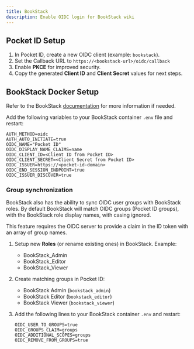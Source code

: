 ```yaml
---
title: BookStack
description: Enable OIDC login for BookStack wiki
---
```


## Pocket ID Setup

1. In Pocket ID, create a new OIDC client (example: `bookstack`).
2. Set the Callback URL to `https://<bookstack-url>/oidc/callback`
3. Enable **PKCE** for improved security.
4. Copy the generated **Client ID** and **Client Secret** values for next steps.

## BookStack Docker Setup

Refer to the BookStack [documentation](https://www.bookstackapp.com/docs/admin/oidc-auth/) for more information if needed.

Add the following variables to your BookStack container `.env` file and restart:

```
AUTH_METHOD=oidc
AUTH_AUTO_INITIATE=true
OIDC_NAME="Pocket ID"
OIDC_DISPLAY_NAME_CLAIMS=name
OIDC_CLIENT_ID=<Client ID from Pocket ID>
OIDC_CLIENT_SECRET=<Client Secret from Pocket ID>
OIDC_ISSUER=https://<pocket-id-domain>
OIDC_END_SESSION_ENDPOINT=true
OIDC_ISSUER_DISCOVER=true
```

### Group synchronization

BookStack also has the ability to sync OIDC user groups with BookStack roles. By default BookStack will match OIDC groups (Pocket ID groups), with the BookStack role display names, with casing ignored.

This feature requires the OIDC server to provide a claim in the ID token with an array of group names.

1. Setup new **Roles** (or rename existing ones) in BookStack. Example:
   - BookStack_Admin
   - BookStack_Editor
   - BookStack_Viewer

2. Create matching groups in Pocket ID:
   - BookStack Admin (`bookstack_admin`)
   - BookStack Editor (`bookstack_editor`)
   - BookStack Viewer (`bookstack_viewer`)

3. Add the following lines to your BookStack container `.env` and restart:

   ```
   OIDC_USER_TO_GROUPS=true
   OIDC_GROUPS_CLAIM=groups
   OIDC_ADDITIONAL_SCOPES=groups
   OIDC_REMOVE_FROM_GROUPS=true
   ```
